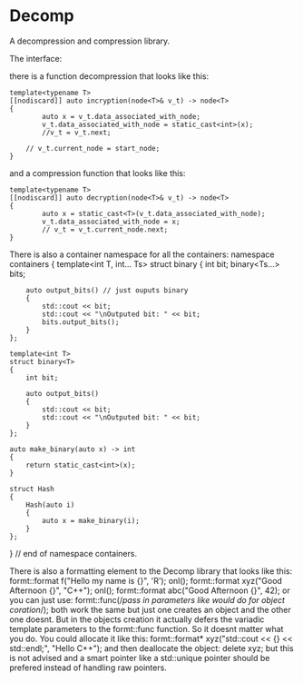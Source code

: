 # Decomp
A decompression and compression library.

The interface:

there is a function decompression that looks like this:

    template<typename T>
    [[nodiscard]] auto incryption(node<T>& v_t) -> node<T>
    {
            auto x = v_t.data_associated_with_node;
            v_t.data_associated_with_node = static_cast<int>(x);
            //v_t = v_t.next;
        
        // v_t.current_node = start_node;
    }

and a compression function that looks like this:

    template<typename T>
    [[nodiscard]] auto decryption(node<T>& v_t) -> node<T>
    {
            auto x = static_cast<T>(v_t.data_associated_with_node);
            v_t.data_associated_with_node = x;
            // v_t = v_t.current_node.next;
    }
There is also a container namespace for all the containers:
namespace containers
{
    template<int T, int... Ts>
    struct binary
    {
        int bit;
        binary<Ts...> bits; 

        auto output_bits() // just ouputs binary
        {
            std::cout << bit;
            std::cout << "\nOutputed bit: " << bit;
            bits.output_bits();
        }
    };

    template<int T>
    struct binary<T>
    {
        int bit;

        auto output_bits()
        {
            std::cout << bit;
            std::cout << "\nOutputed bit: " << bit;
        }
    };

    auto make_binary(auto x) -> int
    {
        return static_cast<int>(x);
    }

    struct Hash
    {
        Hash(auto i)
        {
            auto x = make_binary(i);
        }
    };
} // end of namespace containers.

There is also a formatting element to the Decomp library that looks like this:
    formt::format f("Hello my name is {}", 'R');
    onl();
    formt::format xyz("Good Afternoon {}", "C++");
    onl();
    formt::format abc("Good Afternoon {}", 42);
or you can just use:
    formt::func(/*pass in parameters like would do for object coration*/);
both work the same but just one creates an object and the other one doesnt. But in the objects creation it actually defers the variadic template parameters to the formt::func function. So it doesnt matter what you do. You could allocate it like this:
    formt::format* xyz("std::cout << {} << std::endl;", "Hello C++");
and then deallocate the object:
    delete xyz;
but this is not advised and a smart pointer like a std::unique pointer should be prefered instead of handling raw pointers.
